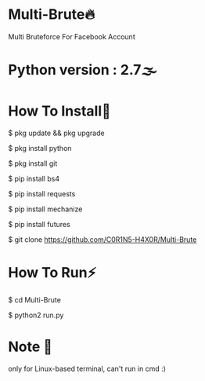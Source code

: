 # Multi-Brute🔥
Multi Bruteforce For Facebook Account

# Python version : 2.7🌫️                  

# How To Install🚀
$ pkg update && pkg upgrade

$ pkg install python

$ pkg install git

$ pip install bs4

$ pip install requests

$ pip install mechanize

$ pip install futures

$ git clone https://github.com/C0R1N5-H4X0R/Multi-Brute

# How To Run⚡
$ cd Multi-Brute

$ python2 run.py

# Note 📄


only for Linux-based terminal, can't run in cmd :)
